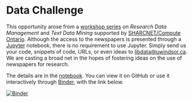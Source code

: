# Data Challenge
This opportunity arose from a [workshop series](https://leddy.uwindsor.ca/rdm-tdm-jupyterhub-newspapers) on _Research Data Management_ and _Text Data Mining_ supported by [SHARCNET/Compute Ontario](https://www.sharcnet.ca/). Although the access to the newspapers is presented through a [Jupyter](https://jupyter.org/) notebook, there is no requirement to use Jupyter. Simply send us your code, snippets of code, URLs, or even ideas to [libdata@uwindsor.ca](mailto:libdata@uwindsor.ca). We are casting a broad net in the hopes of fostering ideas on the use of newspapers for research.

The details are in the [notebook](BorderCityDataNewspaperChallenge.ipynb). You can view it on GitHub or use it interactively through [Binder](https://mybinder.org/), with the link below.

[![Binder](https://mybinder.org/badge_logo.svg)](https://mybinder.org/v2/gh/ADC-RDM/DataChallenge/HEAD)
